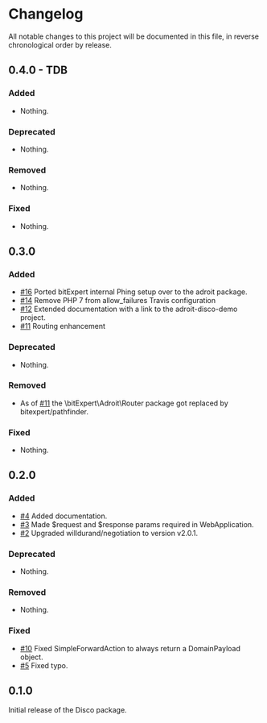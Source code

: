 # Changelog

All notable changes to this project will be documented in this file, in reverse chronological order by release.

## 0.4.0 - TDB

### Added

- Nothing.

### Deprecated

- Nothing.

### Removed

- Nothing.

### Fixed

- Nothing.

## 0.3.0

### Added

-  [#16](https://github.com/bitExpert/disco/pull/16) Ported bitExpert internal Phing setup over to the adroit package. 
-  [#14](https://github.com/bitExpert/disco/pull/14) Remove PHP 7 from allow_failures Travis configuration 
-  [#12](https://github.com/bitExpert/disco/pull/12) Extended documentation with a link to the adroit-disco-demo project. 
-  [#11](https://github.com/bitExpert/disco/pull/11) Routing enhancement 

### Deprecated

- Nothing.

### Removed

- As of [#11](https://github.com/bitExpert/disco/pull/11) the \bitExpert\Adroit\Router package got replaced by bitexpert/pathfinder.

### Fixed

- Nothing.

## 0.2.0

### Added

-  [#4](https://github.com/bitExpert/disco/pull/4) Added documentation. 
-  [#3](https://github.com/bitExpert/disco/pull/3) Made $request and $response params required in WebApplication. 
-  [#2](https://github.com/bitExpert/disco/pull/2) Upgraded willdurand/negotiation to version v2.0.1.

### Deprecated

- Nothing.

### Removed

- Nothing.

### Fixed

-  [#10](https://github.com/bitExpert/disco/pull/10) Fixed SimpleForwardAction to always return a DomainPayload object. 
-  [#5](https://github.com/bitExpert/disco/pull/5) Fixed typo. 

## 0.1.0

Initial release of the Disco package.
